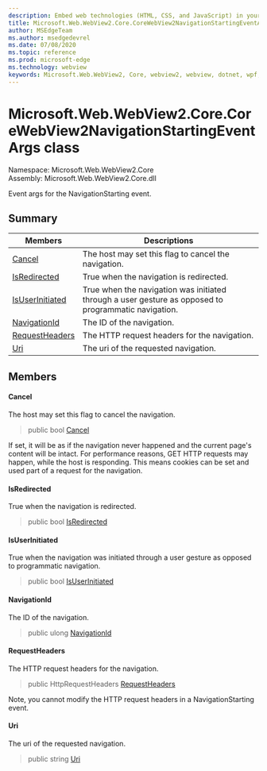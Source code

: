 ```yaml
---
description: Embed web technologies (HTML, CSS, and JavaScript) in your native applications with the Microsoft Edge WebView2 control
title: Microsoft.Web.WebView2.Core.CoreWebView2NavigationStartingEventArgs
author: MSEdgeTeam
ms.author: msedgedevrel
ms.date: 07/08/2020
ms.topic: reference
ms.prod: microsoft-edge
ms.technology: webview
keywords: Microsoft.Web.WebView2, Core, webview2, webview, dotnet, wpf, winforms, app, edge, CoreWebView2, CoreWebView2Controller, browser control, edge html, Microsoft.Web.WebView2.Core.CoreWebView2NavigationStartingEventArgs
---
```


# Microsoft.Web.WebView2.Core.CoreWebView2NavigationStartingEventArgs class 

Namespace: Microsoft.Web.WebView2.Core\
Assembly: Microsoft.Web.WebView2.Core.dll

Event args for the NavigationStarting event.

## Summary

 Members                        | Descriptions
--------------------------------|---------------------------------------------
[Cancel](#cancel) | The host may set this flag to cancel the navigation.
[IsRedirected](#isredirected) | True when the navigation is redirected.
[IsUserInitiated](#isuserinitiated) | True when the navigation was initiated through a user gesture as opposed to programmatic navigation.
[NavigationId](#navigationid) | The ID of the navigation.
[RequestHeaders](#requestheaders) | The HTTP request headers for the navigation.
[Uri](#uri) | The uri of the requested navigation.

## Members

#### Cancel 

The host may set this flag to cancel the navigation.

> public bool [Cancel](#cancel)

If set, it will be as if the navigation never happened and the current page's content will be intact. For performance reasons, GET HTTP requests may happen, while the host is responding. This means cookies can be set and used part of a request for the navigation.

#### IsRedirected 

True when the navigation is redirected.

> public bool [IsRedirected](#isredirected)

#### IsUserInitiated 

True when the navigation was initiated through a user gesture as opposed to programmatic navigation.

> public bool [IsUserInitiated](#isuserinitiated)

#### NavigationId 

The ID of the navigation.

> public ulong [NavigationId](#navigationid)

#### RequestHeaders 

The HTTP request headers for the navigation.

> public HttpRequestHeaders [RequestHeaders](#requestheaders)

Note, you cannot modify the HTTP request headers in a NavigationStarting event.

#### Uri 

The uri of the requested navigation.

> public string [Uri](#uri)

